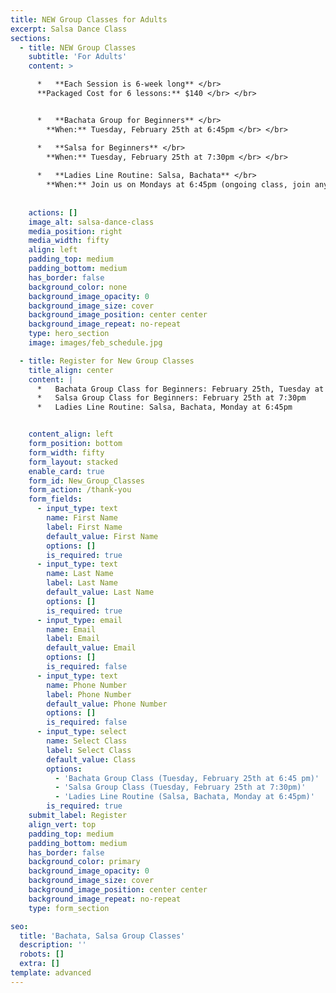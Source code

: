 ```yaml
---
title: NEW Group Classes for Adults
excerpt: Salsa Dance Class
sections:
  - title: NEW Group Classes
    subtitle: 'For Adults'
    content: >

      *   **Each Session is 6-week long** </br>
      **Packaged Cost for 6 lessons:** $140 </br> </br>


      *   **Bachata Group for Beginners** </br>
        **When:** Tuesday, February 25th at 6:45pm </br> </br>

      *   **Salsa for Beginners** </br>
        **When:** Tuesday, February 25th at 7:30pm </br> </br>
        
      *   **Ladies Line Routine: Salsa, Bachata** </br>
        **When:** Join us on Mondays at 6:45pm (ongoing class, join any time) </br> </br>        
    
   
    actions: []
    image_alt: salsa-dance-class
    media_position: right
    media_width: fifty
    align: left
    padding_top: medium
    padding_bottom: medium
    has_border: false
    background_color: none
    background_image_opacity: 0
    background_image_size: cover
    background_image_position: center center
    background_image_repeat: no-repeat
    type: hero_section
    image: images/feb_schedule.jpg

  - title: Register for New Group Classes
    title_align: center
    content: |
      *   Bachata Group Class for Beginners: February 25th, Tuesday at 6:45pm
      *   Salsa Group Class for Beginners: February 25th at 7:30pm
      *   Ladies Line Routine: Salsa, Bachata, Monday at 6:45pm


    content_align: left
    form_position: bottom
    form_width: fifty
    form_layout: stacked
    enable_card: true
    form_id: New_Group_Classes
    form_action: /thank-you
    form_fields:
      - input_type: text
        name: First Name
        label: First Name
        default_value: First Name
        options: []
        is_required: true
      - input_type: text
        name: Last Name
        label: Last Name
        default_value: Last Name
        options: []
        is_required: true
      - input_type: email
        name: Email
        label: Email
        default_value: Email
        options: []
        is_required: false
      - input_type: text
        name: Phone Number
        label: Phone Number
        default_value: Phone Number
        options: []
        is_required: false
      - input_type: select
        name: Select Class
        label: Select Class
        default_value: Class
        options:
          - 'Bachata Group Class (Tuesday, February 25th at 6:45 pm)'
          - 'Salsa Group Class (Tuesday, February 25th at 7:30pm)'
          - 'Ladies Line Routine (Salsa, Bachata, Monday at 6:45pm)'
        is_required: true
    submit_label: Register
    align_vert: top
    padding_top: medium
    padding_bottom: medium
    has_border: false
    background_color: primary
    background_image_opacity: 0
    background_image_size: cover
    background_image_position: center center
    background_image_repeat: no-repeat
    type: form_section

seo:
  title: 'Bachata, Salsa Group Classes'
  description: ''
  robots: []
  extra: []
template: advanced
---
```

